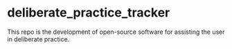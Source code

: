 # deliberate_practice_tracker
This repo is the development of open-source software for assisting the user in deliberate practice.
